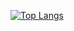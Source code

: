 [![Top Langs](https://github-readme-stats.vercel.app/api/top-langs/?username=fcivilstd&theme=radical)](https://github.com/anuraghazra/github-readme-stats)
